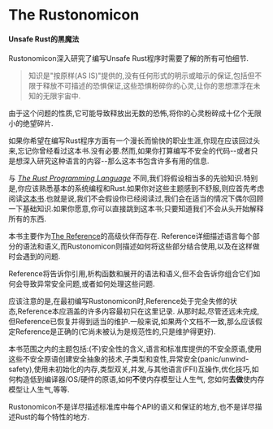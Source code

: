 # The Rustonomicon

#### Unsafe Rust的黑魔法

Rustonomicon深入研究了编写Unsafe Rust程序时需要了解的所有可怕细节.

> 知识是"按原样(AS IS)"提供的,没有任何形式的明示或暗示的保证,包括但不限于释放不可描述的恐惧保证,这些恐惧粉碎你的心灵,让你的思想漂浮在未知的无限宇宙中.

由于这个问题的性质,它可能导致释放出无数的恐怖,将你的心灵粉碎成十亿个无限小的绝望碎片.

如果你希望在编写Rust程序方面有一个漫长而愉快的职业生涯,你现在应该回过头来,忘记你曾经看过这本书.没有必要.然而,如果你打算编写不安全的代码--或者只是想深入研究这种语言的内容--那么这本书包含许多有用的信息.

与 *[The Rust Programming Language](https://doc.rust-lang.org/book/)* 不同,我们将假设相当多的先验知识.特别是,你应该熟悉基本的系统编程和Rust.如果你对这些主题感到不舒服,则应首先考虑阅读[这本书](https://doc.rust-lang.org/book/).也就是说,我们不会假设你已经阅读过,我们会在适当的情况下偶尔回顾一下基础知识.如果你愿意,你可以直接跳到这本书;只要知道我们不会从头开始解释所有的东西.

本书主要作为[The Reference](https://doc.rust-lang.org/reference/)的高级伙伴而存在. Reference详细描述语言每个部分的语法和语义,而Rustonomicon则描述如何将这些部分结合使用,以及在这样做时会遇到的问题.

Reference将告诉你引用,析构函数和展开的语法和语义,但不会告诉你组合它们如何会导致异常安全问题,或者如何处理这些问题.

应该注意的是,在最初编写Rustonomicon时,Reference处于完全失修的状态,Reference本应涵盖的许多内容最初只在这里记录. 从那时起,尽管还远未完成,但Reference已恢复并得到适当的维护.一般来说,如果两个文档不一致,那么应该假定Reference是正确的(它尚未被认为是规范性的,只是维护得更好).

本书范围之内的主题包括:(不)安全性的含义,语言和标准库提供的不安全原语,使用这些不安全原语创建安全抽象的技术,子类型和变性,异常安全(panic/unwind-safety),使用未初始化的内存,类型双关,并发,与其他语言(FFI)互操作,优化技巧,如何构造低到编译器/OS/硬件的原语,如何**不**使内存模型让人生气, 您如何**去做**使内存模型让人生气,等等.

Rustonomicon不是详尽描述标准库中每个API的语义和保证的地方,也不是详尽描述Rust的每个特性的地方.
